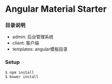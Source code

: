 # Angular Material Starter

### 目录说明
- admin: 后台管理系统
- client: 客户端
- templates: angular模板目录

### Setup
```
$ npm install
$ bower install
```